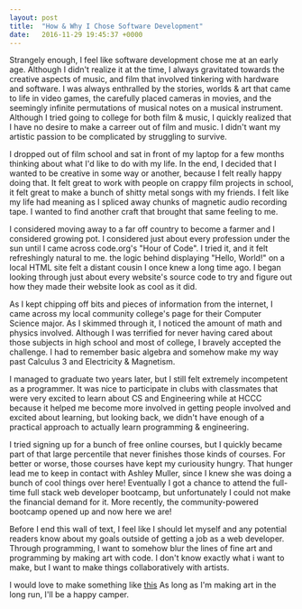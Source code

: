 ```yaml
---
layout: post
title:  "How & Why I Chose Software Development"
date:   2016-11-29 19:45:37 +0000
---
```



Strangely enough, I feel like software development chose me at an early age. Although I didn't realize it at the time, I always gravitated towards the creative aspects of music, and film that involved tinkering with hardware and software. I was always enthralled by the stories, worlds & art that came to life in video games, the carefully placed cameras in movies, and the seemingly infinite permutations of musical notes on a musical instrument. Although I tried going to college for both film & music, I quickly realized that I have no desire to make a carreer out of film and music. I didn't want my artistic passion to be complicated by struggling to survive.

I dropped out of film school and sat in front of my laptop for a few months thinking about what I'd like to do with my life. In the end, I decided that I wanted to be creative in some way or another, because I felt really happy doing that. It felt great to work with people on crappy film projects in school, it felt great to make a bunch of shitty metal songs with my friends. I felt like my life had meaning as I spliced away chunks of magnetic audio recording tape. I wanted to find another craft that brought that same feeling to me.

I considered moving away to a far off country to become a farmer and I considered growing pot. I considered just about every profession under the sun until I came across code.org's "Hour of Code". I tried it, and it felt refreshingly natural to me. the logic behind displaying "Hello, World!" on a local HTML site felt a distant cousin I once knew a long time ago. I began looking through just about every website's source code to try and figure out how they made their website look as cool as it did.

As I kept chipping off bits and pieces of information from the internet, I came across my local community college's page for their Computer Science major. As I skimmed through it, I noticed the amount of math and physics involved. Although I was terrified for never having cared about those subjects in high school and most of college, I bravely accepted the challenge. I had to remember basic algebra and somehow make my way past Calculus 3 and Electricity & Magnetism.

I managed to graduate two years later, but I still felt extremely incompetent as a programmer. It was nice to participate in clubs with classmates that were very excited to learn about CS and Engineering while at HCCC because it helped me become more involved in getting people involved and excited about learning, but looking back, we didn't have enough of a practical approach to actually learn programming & engineering.

I tried signing up for a bunch of free online courses, but I quickly became part of that large percentile that never finishes those kinds of courses. For better or worse, those courses have kept my curiousity hungry. That hunger lead me to keep in contact with Ashley Muller, since I knew she was doing a bunch of cool things over here! Eventually I got a chance to attend the full-time full stack web developer bootcamp, but unfortunately I could not make the financial demand for it. More recently, the community-powered bootcamp opened up and now here we are!

Before I end this wall of text, I feel like I should let myself and any potential readers know about my goals outside of getting a job as a web developer.
Through programming, I want to somehow blur the lines of fine art and programming by making art with code. I don't know exactly what i want to make, but I want to make things collaboratively with artists.

I would love to make something like [this](https://youtu.be/sbjOMualLVs)
As long as I'm making art in the long run, I'll be a happy camper.

